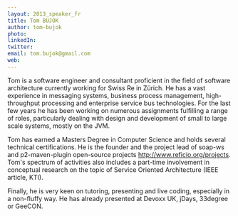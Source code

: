 ```yaml
---
layout: 2013_speaker_fr
title: Tom BUJOK
author: tom-bujok
photo: 
linkedIn: 
twitter: 
email: tom.bujok@gmail.com
web: 
---
```


Tom is a software engineer and consultant proficient in the field of software architecture currently working for Swiss Re in Zürich. He has a vast experience in messaging systems, business process management, high-throughput processing and enterprise service bus technologies. For the last few years he has been working on numerous assignments fulfilling a range of roles, particularly dealing with design and development of small to large scale systems, mostly on the JVM. 

Tom has earned a Masters Degree in Computer Science and holds several technical certifications. He is the founder and the project lead of soap-ws and p2-maven-plugin open-source projects http://www.reficio.org/projects. Tom's spectrum of activities also includes a part-time involvement in conceptual research on the topic of Service Oriented Architecture (IEEE article, KTI). 

Finally, he is very keen on tutoring, presenting and live coding, especially in a non-fluffy way. He has already presented at Devoxx UK, jDays, 33degree or GeeCON.